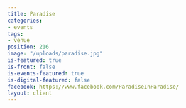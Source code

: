 ```yaml
---
title: Paradise
categories:
- events
tags:
- venue
position: 216
image: "/uploads/paradise.jpg"
is-featured: true
is-front: false
is-events-featured: true
is-digital-featured: false
facebook: https://www.facebook.com/ParadiseInParadise/
layout: client
---
```


